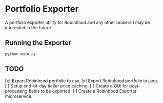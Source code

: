 # Portfolio Exporter

A portfolio exporter utility for Robinhood and any other brokers I may be interested in the future.

## Running the Exporter

```
python main.py
```

## TODO

[x] Export Robinhood portfolio to csv.
[x] Export Robinhood portfolio to json.
[ ] Setup end-of-day ticker price caching.
[ ] Create a GUI for post-processing fields to be exported.
[ ] Create a Robinhood Exporter microservice.

